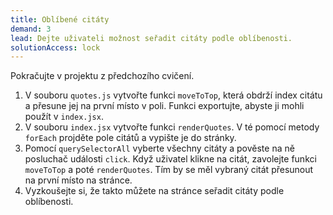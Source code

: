```yaml
---
title: Oblíbené citáty
demand: 3
lead: Dejte uživateli možnost seřadit citáty podle oblíbenosti.
solutionAccess: lock
---
```


Pokračujte v projektu z předchozího cvičení.

1. V souboru `quotes.js` vytvořte funkci `moveToTop`, která obdrží index citátu a přesune jej na první místo v poli. Funkci exportujte, abyste ji mohli použít v `index.jsx`.
1. V souboru `index.jsx` vytvořte funkci `renderQuotes`. V té pomocí metody `forEach` projděte pole citátů a vypište je do stránky.
1. Pomocí `querySelectorAll` vyberte všechny citáty a pověste na ně posluchač události `click`. Když uživatel klikne na citát, zavolejte funkci `moveToTop` a poté `renderQuotes`. Tím by se měl vybraný citát přesunout na první místo na stránce.
1. Vyzkoušejte si, že takto můžete na stránce seřadit citáty podle oblíbenosti.
